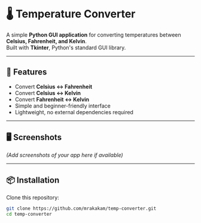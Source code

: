# 🌡️ Temperature Converter

A simple **Python GUI application** for converting temperatures between **Celsius, Fahrenheit, and Kelvin**.  
Built with **Tkinter**, Python's standard GUI library.

---

## 🚀 Features
- Convert **Celsius ↔ Fahrenheit**
- Convert **Celsius ↔ Kelvin**
- Convert **Fahrenheit ↔ Kelvin**
- Simple and beginner-friendly interface
- Lightweight, no external dependencies required

---

## 🖥️ Screenshots
*(Add screenshots of your app here if available)*

---

## 📦 Installation

Clone this repository:
```bash
git clone https://github.com/mrakakam/temp-converter.git
cd temp-converter
